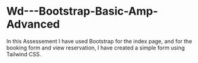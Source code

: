 # Wd---Bootstrap-Basic-Amp-Advanced
In this Assessement I have used Bootstrap for the index page, and for the booking form and view reservation, I have created a simple form using Tailwind CSS.

